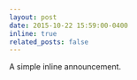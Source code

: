 ```yaml
---
layout: post
date: 2015-10-22 15:59:00-0400
inline: true
related_posts: false
---
```


A simple inline announcement.


